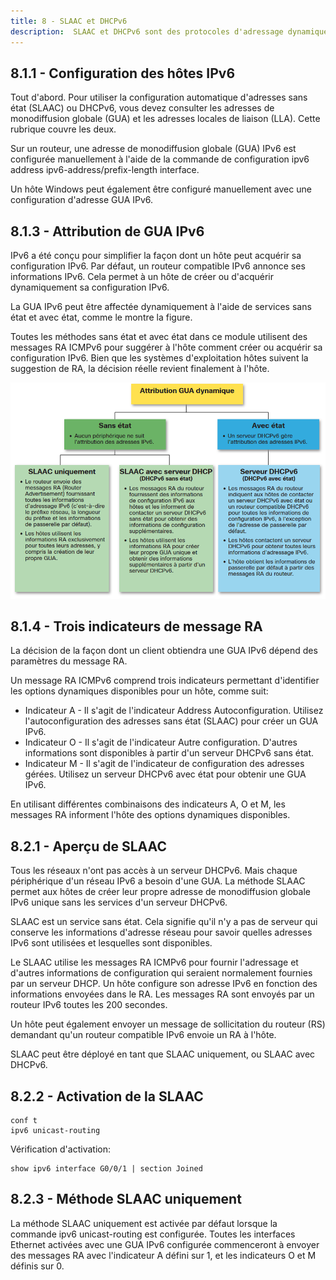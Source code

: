 ```yaml
---
title: 8 - SLAAC et DHCPv6
description:  SLAAC et DHCPv6 sont des protocoles d'adressage dynamique pour un réseau IPv6.
---
```


## 8.1.1 - Configuration des hôtes IPv6

Tout d'abord. Pour utiliser la configuration automatique d'adresses sans état (SLAAC) ou DHCPv6, vous devez consulter les adresses de monodiffusion globale (GUA) et les adresses locales de liaison (LLA). Cette rubrique couvre les deux.

Sur un routeur, une adresse de monodiffusion globale (GUA) IPv6 est configurée manuellement à l'aide de la commande de configuration ipv6 address ipv6-address/prefix-length interface.

Un hôte Windows peut également être configuré manuellement avec une configuration d'adresse GUA IPv6.

## 8.1.3 - Attribution de GUA IPv6

IPv6 a été conçu pour simplifier la façon dont un hôte peut acquérir sa configuration IPv6. Par défaut, un routeur compatible IPv6 annonce ses informations IPv6. Cela permet à un hôte de créer ou d'acquérir dynamiquement sa configuration IPv6.

La GUA IPv6 peut être affectée dynamiquement à l'aide de services sans état et avec état, comme le montre la figure.

Toutes les méthodes sans état et avec état dans ce module utilisent des messages RA ICMPv6 pour suggérer à l'hôte comment créer ou acquérir sa configuration IPv6. Bien que les systèmes d'exploitation hôtes suivent la suggestion de RA, la décision réelle revient finalement à l'hôte.

![schema](8.1.3.png) 

## 8.1.4 - Trois indicateurs de message RA

La décision de la façon dont un client obtiendra une GUA IPv6 dépend des paramètres du message RA.

Un message RA ICMPv6 comprend trois indicateurs permettant d'identifier les options dynamiques disponibles pour un hôte, comme suit:

 - Indicateur A - Il s'agit de l'indicateur Address Autoconfiguration. Utilisez l'autoconfiguration des adresses sans état (SLAAC) pour créer un GUA IPv6.
 - Indicateur O - Il s'agit de l'indicateur Autre configuration. D'autres informations sont disponibles à partir d'un serveur DHCPv6 sans état.
 - Indicateur M - Il s'agit de l'indicateur de configuration des adresses gérées. Utilisez un serveur DHCPv6 avec état pour obtenir une GUA IPv6.

En utilisant différentes combinaisons des indicateurs A, O et M, les messages RA informent l'hôte des options dynamiques disponibles.

## 8.2.1 - Aperçu de SLAAC

Tous les réseaux n'ont pas accès à un serveur DHCPv6. Mais chaque périphérique d'un réseau IPv6 a besoin d'une GUA. La méthode SLAAC permet aux hôtes de créer leur propre adresse de monodiffusion globale IPv6 unique sans les services d'un serveur DHCPv6.

SLAAC est un service sans état. Cela signifie qu'il n'y a pas de serveur qui conserve les informations d'adresse réseau pour savoir quelles adresses IPv6 sont utilisées et lesquelles sont disponibles.

Le SLAAC utilise les messages RA ICMPv6 pour fournir l'adressage et d'autres informations de configuration qui seraient normalement fournies par un serveur DHCP. Un hôte configure son adresse IPv6 en fonction des informations envoyées dans le RA. Les messages RA sont envoyés par un routeur IPv6 toutes les 200 secondes.

Un hôte peut également envoyer un message de sollicitation du routeur (RS) demandant qu'un routeur compatible IPv6 envoie un RA à l'hôte.

SLAAC peut être déployé en tant que SLAAC uniquement, ou SLAAC avec DHCPv6.

## 8.2.2 - Activation de la SLAAC

```
conf t
ipv6 unicast-routing
```

Vérification d'activation:

```
show ipv6 interface G0/0/1 | section Joined
```

## 8.2.3 - Méthode SLAAC uniquement

La méthode SLAAC uniquement est activée par défaut lorsque la commande ipv6 unicast-routing est configurée. Toutes les interfaces Ethernet activées avec une GUA IPv6 configurée commenceront à envoyer des messages RA avec l'indicateur A défini sur 1, et les indicateurs O et M définis sur 0.


